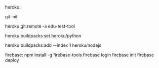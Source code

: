 heroku:

git init

heroku git:remote -a edu-test-tool

heroku buildpacks:set heroku/python


heroku buildpacks:add --index 1 heroku/nodejs

firebase:
npm install -g firebase-tools
firebase login
firebase init
firebase deploy
